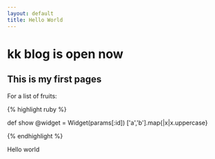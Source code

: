 ```yaml
---
layout: default
title: Hello World
---
```

kk blog is open now
==========

This is my first pages
----------------------

For a list of fruits:

{% highlight ruby %}

def show 
  @widget = Widget(params[:id])
['a','b'].map{|x|x.uppercase}

{% endhighlight %}


Hello world
